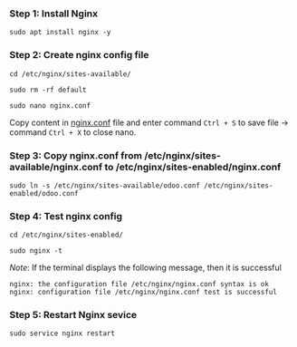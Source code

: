 ### Step 1: Install Nginx
```
sudo apt install nginx -y
```

### Step 2: Create nginx config file
```
cd /etc/nginx/sites-available/

sudo rm -rf default

sudo nano nginx.conf
```
Copy content in [nginx.conf]() file and enter command `Ctrl + S` to save file -> command `Ctrl + X` to close nano.


### Step 3: Copy nginx.conf from /etc/nginx/sites-available/nginx.conf to /etc/nginx/sites-enabled/nginx.conf

```
sudo ln -s /etc/nginx/sites-available/odoo.conf /etc/nginx/sites-enabled/odoo.conf
```

### Step 4: Test nginx config
```
cd /etc/nginx/sites-enabled/

sudo nginx -t
```

*Note*: If the terminal displays the following message, then it is successful
```
nginx: the configuration file /etc/nginx/nginx.conf syntax is ok
nginx: configuration file /etc/nginx/nginx.conf test is successful
```

### Step 5: Restart Nginx sevice
```
sudo service nginx restart
```
